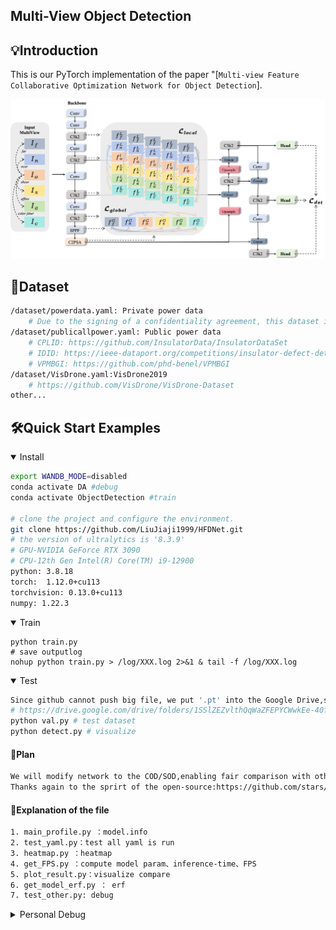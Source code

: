 
## Multi-View Object Detection

## 💡Introduction
This is our PyTorch implementation of the paper "[`Multi-view Feature Collaborative Optimization Network for Object Detection`].

<div align="center">
    <img src="MFCONet.png" width="1000" alt="MFCONet">
</div>

## 🚩Dataset
```bash
/dataset/powerdata.yaml: Private power data 
    # Due to the signing of a confidentiality agreement, this dataset is not publicly available at this time.
/dataset/publicallpower.yaml: Public power data
    # CPLID: https://github.com/InsulatorData/InsulatorDataSet
    # IDID: https://ieee-dataport.org/competitions/insulator-defect-detection
    # VPMBGI: https://github.com/phd-benel/VPMBGI
/dataset/VisDrone.yaml:VisDrone2019 
    # https://github.com/VisDrone/VisDrone-Dataset
other...
```

## 🛠️Quick Start Examples

<details open>
<summary>Install</summary>

```bash
export WANDB_MODE=disabled
conda activate DA #debug
conda activate ObjectDetection #train

# clone the project and configure the environment.
git clone https://github.com/LiuJiaji1999/HFDNet.git
# the version of ultralytics is '8.3.9'           
# GPU-NVIDIA GeForce RTX 3090 
# CPU-12th Gen Intel(R) Core(TM) i9-12900
python: 3.8.18
torch:  1.12.0+cu113
torchvision: 0.13.0+cu113 
numpy: 1.22.3
```

</details>

<details open>
<summary>Train</summary>

```shell
python train.py 
# save outputlog
nohup python train.py > /log/XXX.log 2>&1 & tail -f /log/XXX.log
```
</details>


<details open>
<summary>Test</summary>

```bash
Since github cannot push big file, we put '.pt' into the Google Drive,so you can directly test :
# https://drive.google.com/drive/folders/1SSlZEZvlthQqWaZFEPYCWwkEe-40fqsX
python val.py # test dataset 
python detect.py # visualize
```
</details>

#### 📢Plan
```bash
We will modify network to the COD/SOD,enabling fair comparison with other methods.
Thanks again to the sprirt of the open-source:https://github.com/stars/LiuJiaji1999/lists/mvod
```

#### 🌟Explanation of the file
```bash
1. main_profile.py ：model.info
2. test_yaml.py：test all yaml is run 
3. heatmap.py ：heatmap
4. get_FPS.py ：compute model param、inference-time、FPS
5. plot_result.py：visualize compare
6. get_model_erf.py ： erf
7. test_other.py: debug
```

<details >
<summary>Personal Debug</summary>

```bash
print('一. trainer.py/get_dataset 先从yaml文件获取 train')
print('二. trainer.py/get_dataloader 开始加载训练数据')
print('三. detect/train.py/build_dataset 开始真正构建数据集')
print('四. bulid.py/build_yolo_dataset 构建YOLO数据集')
print('五. dataset.py/build_transforms 开始数据增强')
print('六. augment.py/v8_transforms 开始执行数据增强函数，') #随机增强方式直接替换原图送进模型    
print('七.ultralytics/data/base.py/get_image_and_label，数据增强后的图片-标签对应'）
```
</details>



